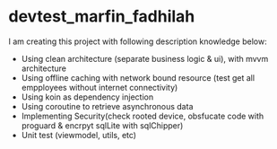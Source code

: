 # devtest_marfin_fadhilah
I am creating this project with following description knowledge below:
- Using clean architecture (separate business logic & ui), with mvvm architecture
- Using offline caching with network bound resource (test get all empployees without internet connectivity)
- Using koin as dependency injection
- Using coroutine to retrieve asynchronous data
- Implementing Security(check rooted device, obsfucate code with proguard & encrpyt sqlLite with sqlChipper)
- Unit test (viewmodel, utils, etc)

